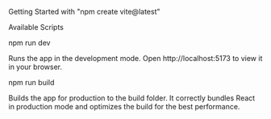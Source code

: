 Getting Started with "npm create vite@latest"

Available Scripts

npm run dev

Runs the app in the development mode.
Open http://localhost:5173 to view it in your browser.

npm run build

Builds the app for production to the build folder.
It correctly bundles React in production mode and optimizes the build for the best performance.
